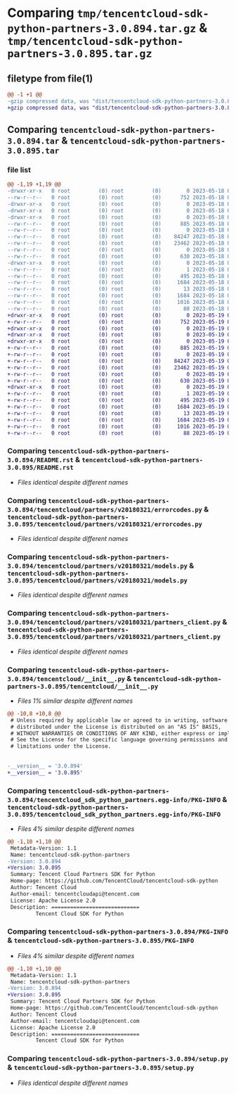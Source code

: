 # Comparing `tmp/tencentcloud-sdk-python-partners-3.0.894.tar.gz` & `tmp/tencentcloud-sdk-python-partners-3.0.895.tar.gz`

## filetype from file(1)

```diff
@@ -1 +1 @@
-gzip compressed data, was "dist/tencentcloud-sdk-python-partners-3.0.894.tar", last modified: Thu May 18 00:33:22 2023, max compression
+gzip compressed data, was "dist/tencentcloud-sdk-python-partners-3.0.895.tar", last modified: Fri May 19 02:56:58 2023, max compression
```

## Comparing `tencentcloud-sdk-python-partners-3.0.894.tar` & `tencentcloud-sdk-python-partners-3.0.895.tar`

### file list

```diff
@@ -1,19 +1,19 @@
-drwxr-xr-x   0 root         (0) root         (0)        0 2023-05-18 00:33:22.000000 tencentcloud-sdk-python-partners-3.0.894/
--rw-r--r--   0 root         (0) root         (0)      752 2023-05-18 00:33:21.000000 tencentcloud-sdk-python-partners-3.0.894/README.rst
-drwxr-xr-x   0 root         (0) root         (0)        0 2023-05-18 00:33:22.000000 tencentcloud-sdk-python-partners-3.0.894/tencentcloud/
-drwxr-xr-x   0 root         (0) root         (0)        0 2023-05-18 00:33:22.000000 tencentcloud-sdk-python-partners-3.0.894/tencentcloud/partners/
-drwxr-xr-x   0 root         (0) root         (0)        0 2023-05-18 00:33:22.000000 tencentcloud-sdk-python-partners-3.0.894/tencentcloud/partners/v20180321/
--rw-r--r--   0 root         (0) root         (0)      885 2023-05-18 00:33:21.000000 tencentcloud-sdk-python-partners-3.0.894/tencentcloud/partners/v20180321/errorcodes.py
--rw-r--r--   0 root         (0) root         (0)        0 2023-05-18 00:33:21.000000 tencentcloud-sdk-python-partners-3.0.894/tencentcloud/partners/v20180321/__init__.py
--rw-r--r--   0 root         (0) root         (0)    84247 2023-05-18 00:33:21.000000 tencentcloud-sdk-python-partners-3.0.894/tencentcloud/partners/v20180321/models.py
--rw-r--r--   0 root         (0) root         (0)    23462 2023-05-18 00:33:21.000000 tencentcloud-sdk-python-partners-3.0.894/tencentcloud/partners/v20180321/partners_client.py
--rw-r--r--   0 root         (0) root         (0)        0 2023-05-18 00:33:21.000000 tencentcloud-sdk-python-partners-3.0.894/tencentcloud/partners/__init__.py
--rw-r--r--   0 root         (0) root         (0)      630 2023-05-18 00:33:21.000000 tencentcloud-sdk-python-partners-3.0.894/tencentcloud/__init__.py
-drwxr-xr-x   0 root         (0) root         (0)        0 2023-05-18 00:33:22.000000 tencentcloud-sdk-python-partners-3.0.894/tencentcloud_sdk_python_partners.egg-info/
--rw-r--r--   0 root         (0) root         (0)        1 2023-05-18 00:33:22.000000 tencentcloud-sdk-python-partners-3.0.894/tencentcloud_sdk_python_partners.egg-info/dependency_links.txt
--rw-r--r--   0 root         (0) root         (0)      495 2023-05-18 00:33:22.000000 tencentcloud-sdk-python-partners-3.0.894/tencentcloud_sdk_python_partners.egg-info/SOURCES.txt
--rw-r--r--   0 root         (0) root         (0)     1684 2023-05-18 00:33:22.000000 tencentcloud-sdk-python-partners-3.0.894/tencentcloud_sdk_python_partners.egg-info/PKG-INFO
--rw-r--r--   0 root         (0) root         (0)       13 2023-05-18 00:33:22.000000 tencentcloud-sdk-python-partners-3.0.894/tencentcloud_sdk_python_partners.egg-info/top_level.txt
--rw-r--r--   0 root         (0) root         (0)     1684 2023-05-18 00:33:22.000000 tencentcloud-sdk-python-partners-3.0.894/PKG-INFO
--rw-r--r--   0 root         (0) root         (0)     1016 2023-05-18 00:33:21.000000 tencentcloud-sdk-python-partners-3.0.894/setup.py
--rw-r--r--   0 root         (0) root         (0)       88 2023-05-18 00:33:22.000000 tencentcloud-sdk-python-partners-3.0.894/setup.cfg
+drwxr-xr-x   0 root         (0) root         (0)        0 2023-05-19 02:56:58.000000 tencentcloud-sdk-python-partners-3.0.895/
+-rw-r--r--   0 root         (0) root         (0)      752 2023-05-19 02:56:58.000000 tencentcloud-sdk-python-partners-3.0.895/README.rst
+drwxr-xr-x   0 root         (0) root         (0)        0 2023-05-19 02:56:58.000000 tencentcloud-sdk-python-partners-3.0.895/tencentcloud/
+drwxr-xr-x   0 root         (0) root         (0)        0 2023-05-19 02:56:58.000000 tencentcloud-sdk-python-partners-3.0.895/tencentcloud/partners/
+drwxr-xr-x   0 root         (0) root         (0)        0 2023-05-19 02:56:58.000000 tencentcloud-sdk-python-partners-3.0.895/tencentcloud/partners/v20180321/
+-rw-r--r--   0 root         (0) root         (0)      885 2023-05-19 02:56:58.000000 tencentcloud-sdk-python-partners-3.0.895/tencentcloud/partners/v20180321/errorcodes.py
+-rw-r--r--   0 root         (0) root         (0)        0 2023-05-19 02:56:58.000000 tencentcloud-sdk-python-partners-3.0.895/tencentcloud/partners/v20180321/__init__.py
+-rw-r--r--   0 root         (0) root         (0)    84247 2023-05-19 02:56:58.000000 tencentcloud-sdk-python-partners-3.0.895/tencentcloud/partners/v20180321/models.py
+-rw-r--r--   0 root         (0) root         (0)    23462 2023-05-19 02:56:58.000000 tencentcloud-sdk-python-partners-3.0.895/tencentcloud/partners/v20180321/partners_client.py
+-rw-r--r--   0 root         (0) root         (0)        0 2023-05-19 02:56:58.000000 tencentcloud-sdk-python-partners-3.0.895/tencentcloud/partners/__init__.py
+-rw-r--r--   0 root         (0) root         (0)      630 2023-05-19 02:56:58.000000 tencentcloud-sdk-python-partners-3.0.895/tencentcloud/__init__.py
+drwxr-xr-x   0 root         (0) root         (0)        0 2023-05-19 02:56:58.000000 tencentcloud-sdk-python-partners-3.0.895/tencentcloud_sdk_python_partners.egg-info/
+-rw-r--r--   0 root         (0) root         (0)        1 2023-05-19 02:56:58.000000 tencentcloud-sdk-python-partners-3.0.895/tencentcloud_sdk_python_partners.egg-info/dependency_links.txt
+-rw-r--r--   0 root         (0) root         (0)      495 2023-05-19 02:56:58.000000 tencentcloud-sdk-python-partners-3.0.895/tencentcloud_sdk_python_partners.egg-info/SOURCES.txt
+-rw-r--r--   0 root         (0) root         (0)     1684 2023-05-19 02:56:58.000000 tencentcloud-sdk-python-partners-3.0.895/tencentcloud_sdk_python_partners.egg-info/PKG-INFO
+-rw-r--r--   0 root         (0) root         (0)       13 2023-05-19 02:56:58.000000 tencentcloud-sdk-python-partners-3.0.895/tencentcloud_sdk_python_partners.egg-info/top_level.txt
+-rw-r--r--   0 root         (0) root         (0)     1684 2023-05-19 02:56:58.000000 tencentcloud-sdk-python-partners-3.0.895/PKG-INFO
+-rw-r--r--   0 root         (0) root         (0)     1016 2023-05-19 02:56:58.000000 tencentcloud-sdk-python-partners-3.0.895/setup.py
+-rw-r--r--   0 root         (0) root         (0)       88 2023-05-19 02:56:58.000000 tencentcloud-sdk-python-partners-3.0.895/setup.cfg
```

### Comparing `tencentcloud-sdk-python-partners-3.0.894/README.rst` & `tencentcloud-sdk-python-partners-3.0.895/README.rst`

 * *Files identical despite different names*

### Comparing `tencentcloud-sdk-python-partners-3.0.894/tencentcloud/partners/v20180321/errorcodes.py` & `tencentcloud-sdk-python-partners-3.0.895/tencentcloud/partners/v20180321/errorcodes.py`

 * *Files identical despite different names*

### Comparing `tencentcloud-sdk-python-partners-3.0.894/tencentcloud/partners/v20180321/models.py` & `tencentcloud-sdk-python-partners-3.0.895/tencentcloud/partners/v20180321/models.py`

 * *Files identical despite different names*

### Comparing `tencentcloud-sdk-python-partners-3.0.894/tencentcloud/partners/v20180321/partners_client.py` & `tencentcloud-sdk-python-partners-3.0.895/tencentcloud/partners/v20180321/partners_client.py`

 * *Files identical despite different names*

### Comparing `tencentcloud-sdk-python-partners-3.0.894/tencentcloud/__init__.py` & `tencentcloud-sdk-python-partners-3.0.895/tencentcloud/__init__.py`

 * *Files 1% similar despite different names*

```diff
@@ -10,8 +10,8 @@
 # Unless required by applicable law or agreed to in writing, software
 # distributed under the License is distributed on an "AS IS" BASIS,
 # WITHOUT WARRANTIES OR CONDITIONS OF ANY KIND, either express or implied.
 # See the License for the specific language governing permissions and
 # limitations under the License.
 
 
-__version__ = '3.0.894'
+__version__ = '3.0.895'
```

### Comparing `tencentcloud-sdk-python-partners-3.0.894/tencentcloud_sdk_python_partners.egg-info/PKG-INFO` & `tencentcloud-sdk-python-partners-3.0.895/tencentcloud_sdk_python_partners.egg-info/PKG-INFO`

 * *Files 4% similar despite different names*

```diff
@@ -1,10 +1,10 @@
 Metadata-Version: 1.1
 Name: tencentcloud-sdk-python-partners
-Version: 3.0.894
+Version: 3.0.895
 Summary: Tencent Cloud Partners SDK for Python
 Home-page: https://github.com/TencentCloud/tencentcloud-sdk-python
 Author: Tencent Cloud
 Author-email: tencentcloudapi@tencent.com
 License: Apache License 2.0
 Description: ============================
         Tencent Cloud SDK for Python
```

### Comparing `tencentcloud-sdk-python-partners-3.0.894/PKG-INFO` & `tencentcloud-sdk-python-partners-3.0.895/PKG-INFO`

 * *Files 4% similar despite different names*

```diff
@@ -1,10 +1,10 @@
 Metadata-Version: 1.1
 Name: tencentcloud-sdk-python-partners
-Version: 3.0.894
+Version: 3.0.895
 Summary: Tencent Cloud Partners SDK for Python
 Home-page: https://github.com/TencentCloud/tencentcloud-sdk-python
 Author: Tencent Cloud
 Author-email: tencentcloudapi@tencent.com
 License: Apache License 2.0
 Description: ============================
         Tencent Cloud SDK for Python
```

### Comparing `tencentcloud-sdk-python-partners-3.0.894/setup.py` & `tencentcloud-sdk-python-partners-3.0.895/setup.py`

 * *Files identical despite different names*

